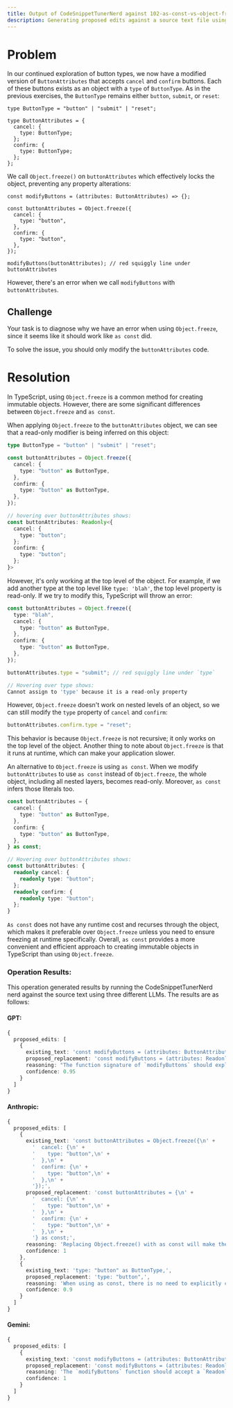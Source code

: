 ```yaml
---
title: Output of CodeSnippetTunerNerd against 102-as-const-vs-object-freeze.md
description: Generating proposed edits against a source text file using the CodeSnippetTunerNerd nerd. The source text is included, followed by edits generated by the same nerd against three different LLMs.
---
```


# Problem
In our continued exploration of button types, we now have a modified version of `ButtonAttributes` that accepts `cancel` and `confirm` buttons. Each of these buttons exists as an object with a `type` of `ButtonType`. As in the previous exercises, the `ButtonType` remains either `button`, `submit`, or `reset`:

```tsx
type ButtonType = "button" | "submit" | "reset";

type ButtonAttributes = {
  cancel: {
    type: ButtonType;
  };
  confirm: {
    type: ButtonType;
  };
};
```

We call `Object.freeze()` on `buttonAttributes` which effectively locks the object, preventing any property alterations: 

```tsx
const modifyButtons = (attributes: ButtonAttributes) => {};

const buttonAttributes = Object.freeze({
  cancel: {
    type: "button",
  },
  confirm: {
    type: "button",
  },
});

modifyButtons(buttonAttributes); // red squiggly line under buttonAttributes
```

However, there's an error when we call `modifyButtons` with `buttonAttributes`.

## Challenge

Your task is to diagnose why we have an error when using `Object.freeze`, since it seems like it should work like `as const` did.

To solve the issue, you should only modify the `buttonAttributes` code.

# Resolution
In TypeScript, using `Object.freeze` is a common method for creating immutable objects. However, there are some significant differences between `Object.freeze` and `as const`.

When applying `Object.freeze` to the `buttonAttributes` object, we can see that a read-only modifier is being inferred on this object:

```typescript
type ButtonType = "button" | "submit" | "reset";

const buttonAttributes = Object.freeze({
  cancel: {
    type: "button" as ButtonType,
  },
  confirm: {
    type: "button" as ButtonType,
  },
});

// hovering over buttonAttributes shows:
const buttonAttributes: Readonly<{
  cancel: {
    type: "button";
  };
  confirm: {
    type: "button";
  };
}>
```

However, it's only working at the top level of the object. For example, if we add another type at the top level like `type: 'blah'`, the top level property is read-only. If we try to modify this, TypeScript will throw an error: 

```typescript
const buttonAttributes = Object.freeze({
  type: "blah",
  cancel: {
    type: "button" as ButtonType,
  },
  confirm: {
    type: "button" as ButtonType,
  },
});

buttonAttributes.type = "submit"; // red squiggly line under `type`

// Hovering over type shows:
Cannot assign to 'type' because it is a read-only property
```

However, `Object.freeze` doesn't work on nested levels of an object, so we can still modify the `type` property of `cancel` and `confirm`:

```typescript
buttonAttributes.confirm.type = "reset";
```

This behavior is because `Object.freeze` is not recursive; it only works on the top level of the object. Another thing to note about `Object.freeze` is that it runs at runtime, which can make your application slower.

An alternative to `Object.freeze` is using `as const`. When we modify `buttonAttributes` to use `as const` instead of `Object.freeze`, the whole object, including all nested layers, becomes read-only. Moreover, `as const` infers those literals too. 

```typescript
const buttonAttributes = {
  cancel: {
    type: "button" as ButtonType,
  },
  confirm: {
    type: "button" as ButtonType,
  },
} as const;

// Hovering over buttonAttributes shows:
const buttonAttributes: {
  readonly cancel: {
    readonly type: "button";
  };
  readonly confirm: {
    readonly type: "button";
  };
}
```

`As const` does not have any runtime cost and recurses through the object, which makes it preferable over `Object.freeze` unless you need to ensure freezing at runtime specifically. Overall, `as const` provides a more convenient and efficient approach to creating immutable objects in TypeScript than using `Object.freeze`.

### Operation Results:
This operation generated results by running the CodeSnippetTunerNerd nerd against the source text using three different LLMs. The results are as follows:

#### GPT:
```typescript
{
  proposed_edits: [
    {
      existing_text: 'const modifyButtons = (attributes: ButtonAttributes) => {};',
      proposed_replacement: 'const modifyButtons = (attributes: Readonly<ButtonAttributes>) => {};',
      reasoning: "The function signature of `modifyButtons` should explicitly expect a read-only `ButtonAttributes` object to match the immutability enforced by `Object.freeze` on `buttonAttributes`. This change clarifies the expected immutability of the input parameter and aligns with the TypeScript type system's handling of `Object.freeze`.",
      confidence: 0.95
    }
  ]
}
```

#### Anthropic:
```typescript
{
  proposed_edits: [
    {
      existing_text: 'const buttonAttributes = Object.freeze({\n' +
        '  cancel: {\n' +
        '    type: "button",\n' +
        '  },\n' +
        '  confirm: {\n' +
        '    type: "button",\n' +
        '  },\n' +
        '});',
      proposed_replacement: 'const buttonAttributes = {\n' +
        '  cancel: {\n' +
        '    type: "button",\n' +
        '  },\n' +
        '  confirm: {\n' +
        '    type: "button",\n' +
        '  },\n' +
        '} as const;',
      reasoning: 'Replacing Object.freeze() with as const will make the entire buttonAttributes object, including nested properties, read-only at compile time. This will resolve the type error when passing buttonAttributes to modifyButtons().',
      confidence: 1
    },
    {
      existing_text: 'type: "button" as ButtonType,',
      proposed_replacement: 'type: "button",',
      reasoning: 'When using as const, there is no need to explicitly cast the string literal "button" to the ButtonType. The as const assertion will infer the literal type.',
      confidence: 0.9
    }
  ]
}
```

#### Gemini:
```typescript
{
  proposed_edits: [
    {
      existing_text: 'const modifyButtons = (attributes: ButtonAttributes) => {};',
      proposed_replacement: 'const modifyButtons = (attributes: Readonly<ButtonAttributes>) => {};',
      reasoning: 'The `modifyButtons` function should accept a `Readonly<ButtonAttributes>` type instead of `ButtonAttributes` to ensure that the function does not attempt to modify the passed-in `buttonAttributes` object, which is intended to be immutable due to the use of `Object.freeze`.',
      confidence: 1
    }
  ]
}
```